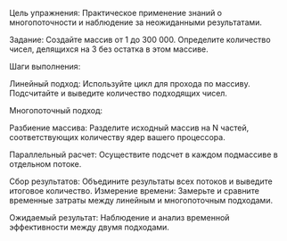 Цель упражнения:
Практическое применение знаний о многопоточности и наблюдение за неожиданными результатами.

Задание:
Создайте массив от 1 до 300 000.
Определите количество чисел, делящихся на 3 без остатка в этом массиве.

Шаги выполнения:

Линейный подход:
Используйте цикл для прохода по массиву.
Подсчитайте и выведите количество подходящих чисел.

Многопоточный подход:

Разбиение массива: Разделите исходный массив на N частей, соответствующих количеству ядер вашего процессора.

Параллельный расчет: Осуществите подсчет в каждом подмассиве в отдельном потоке.

Сбор результатов: Объедините результаты всех потоков и выведите итоговое количество.
Измерение времени: Замерьте и сравните временные затраты между линейным и многопоточным подходами.

Ожидаемый результат:
Наблюдение и анализ временной эффективности между двумя подходами.
